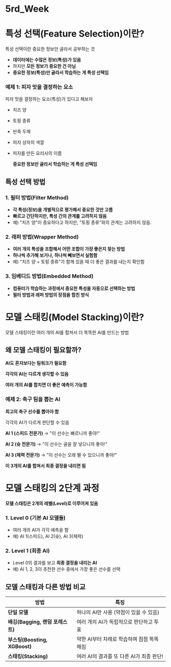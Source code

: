 # 5rd_Week

# **특성 선택(Feature Selection)이란?**

특성 선택이란 중요한 정보만 골라서 공부하는 것

- **데이터에는 수많은 정보(특성)가 있음**
- 하지만 **모든 정보가 중요한 건 아님**
- **중요한 정보(특성)만 골라서 학습하는 게 특성 선택임**

### **예제 1: 피자 맛을 결정하는 요소**

피자 맛을 결정하는 요소(특성)가 있다고 해보자

- 치즈 양
- 토핑 종류
- 반죽 두께
- 피자 상자의 색깔
- 피자를 만든 요리사의 이름
    
    **중요한 정보만 골라서 학습하는 게 특성 선택임**
    

## **특성 선택 방법**

### **1. 필터 방법(Filter Method)**

- **각 특성(정보)을 개별적으로 평가해서 중요한 것만 고름**
- **빠르고 간단하지만, 특성 간의 관계를 고려하지 않음**
- 예) "치즈 양"이 중요하다고 하지만, "토핑 종류"와의 관계는 고려하지 않음.

### **2. 래퍼 방법(Wrapper Method)**

- **여러 개의 특성을 조합해서 어떤 조합이 가장 좋은지 찾는 방법**
- **하나씩 추가해 보거나, 하나씩 빼보면서 실험함**
- 예) "치즈 양 + 토핑 종류"가 함께 있을 때 더 좋은 결과를 내는지 확인함

### **3. 임베디드 방법(Embedded Method)**

- **컴퓨터가 학습하는 과정에서 중요한 특성을 자동으로 선택하는 방법**
- **필터 방법과 래퍼 방법의 장점을 합친 방식**

# **모델 스태킹(Model Stacking)이란?**

모델 스태킹이란 여러 개의 AI를 합쳐서 더 똑똑한 AI를 만드는 방법

## **왜 모델 스태킹이 필요할까?**

**AI도 혼자보다는 팀워크가 필요함**

**각각의 AI는 다르게 생각할 수 있음**

**여러 개의 AI를 합치면 더 좋은 예측이 가능함**

### **예제 2: 축구 팀을 뽑는 AI**

**최고의 축구 선수를 뽑아야 함**

각각의 AI가 다르게 판단할 수 있음

**AI 1 (스피드 전문가)** → "이 선수는 빠르니까 좋아!"

**AI 2 (슛 전문가)** → "이 선수는 골을 잘 넣으니까 좋아!"

**AI 3 (체력 전문가)** → "이 선수는 오래 뛸 수 있으니까 좋아!"

**이 3개의 AI를 합쳐서 최종 결정을 내리면 됨**

# **모델 스태킹의 2단계 과정**

**모델 스태킹은 2개의 레벨(Level)로 이루어져 있음**

### **1. Level 0 (기본 AI 모델들)**

- 여러 개의 AI가 각각 예측을 함
- 예) AI 1(스피드), AI 2(슛), AI 3(체력)

### **2. Level 1 (최종 AI)**

- Level 0의 결과를 보고 **최종 결정을 내리는 AI**
- 예) AI 1, 2, 3이 추천한 선수 중에서 가장 좋은 선수를 선택

## **모델 스태킹과 다른 방법 비교**

| 방법 | 특징 |
| --- | --- |
| **단일 모델** | 하나의 AI만 사용 (약점이 있을 수 있음) |
| **배깅(Bagging, 랜덤 포레스트)** | 여러 개의 AI가 독립적으로 판단하고 투표 |
| **부스팅(Boosting, XGBoost)** | 약한 AI부터 차례로 학습하며 점점 똑똑해짐 |
| **스태킹(Stacking)** | 여러 AI의 결과를 또 다른 AI가 최종 판단! |